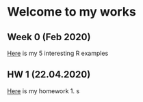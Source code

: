 # Welcome to my works

## Week 0 (Feb 2020)
[Here](files/homework_0.html) is my 5 interesting R examples

## HW 1 (22.04.2020)
[Here](HW1/homework_1.html) is my homework 1.
s
